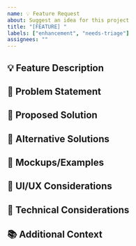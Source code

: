 ```yaml
---
name: 💡 Feature Request
about: Suggest an idea for this project
title: "[FEATURE] "
labels: ["enhancement", "needs-triage"]
assignees: ""
---
```


## 💡 Feature Description

<!-- A clear and concise description of the feature you'd like to see -->

## 🎯 Problem Statement

<!-- A clear and concise description of what problem this feature would solve -->

## 💭 Proposed Solution

<!-- A clear and concise description of what you want to happen -->

## 🔄 Alternative Solutions

<!-- A clear and concise description of any alternative solutions you've considered -->

## 📸 Mockups/Examples

<!-- If applicable, add mockups, screenshots, or examples -->

## 🎨 UI/UX Considerations

<!-- Any specific UI/UX requirements or preferences -->

## 🔧 Technical Considerations

<!-- Any technical implementation details or constraints -->

## 📚 Additional Context

<!-- Add any other context, links, or resources about the feature request -->
